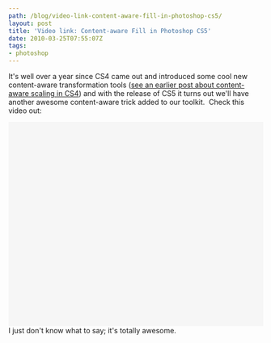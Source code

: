 ```yaml
---
path: /blog/video-link-content-aware-fill-in-photoshop-cs5/
layout: post
title: 'Video link: Content-aware Fill in Photoshop CS5'
date: 2010-03-25T07:55:07Z
tags:
- photoshop
---
```


It's well over a year since CS4 came out and introduced some cool new content-aware transformation tools (<a href="http://www.psyked.co.uk/adobe/photoshop/a-reason-why-photoshop-cs4-kicks-ass.htm" target="_blank">see an earlier post about content-aware scaling in CS4</a>) and with the release of CS5 it turns out we'll have another awesome content-aware trick added to our toolkit.  Check this video out:
<div style="background-color: #f6f6f6; padding: 10px;"><object classid="clsid:d27cdb6e-ae6d-11cf-96b8-444553540000" width="480" height="385" codebase="http://download.macromedia.com/pub/shockwave/cabs/flash/swflash.cab#version=6,0,40,0"><param name="allowFullScreen" value="true" /><param name="allowscriptaccess" value="always" /><param name="src" value="http://www.youtube.com/v/NH0aEp1oDOI&amp;hl=en_GB&amp;fs=1&amp;" /><param name="allowfullscreen" value="true" /><embed type="application/x-shockwave-flash" width="480" height="385" src="http://www.youtube.com/v/NH0aEp1oDOI&amp;hl=en_GB&amp;fs=1&amp;" allowscriptaccess="always" allowfullscreen="true"></embed></object></div>
I just don't know what to say; it's totally awesome.